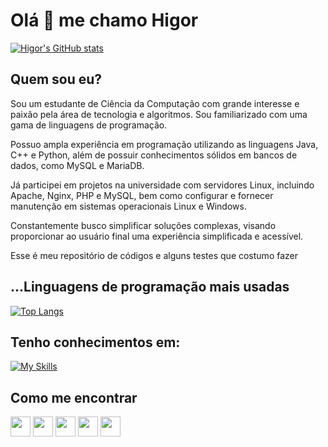 # Olá 👋 me chamo Higor
[![Higor's GitHub stats](https://github-readme-stats.vercel.app/api?username=higorslva&show_icons=true&include_all_commits=true&theme=tokyonight)](https://github.com/higorslva)
## Quem sou eu?

Sou um estudante de Ciência da Computação com grande interesse e paixão pela área de tecnologia e algoritmos. Sou familiarizado com uma gama de linguagens de programação.

Possuo ampla experiência em programação utilizando as linguagens Java, C++ e Python, além de possuir conhecimentos sólidos em bancos de dados, como MySQL e MariaDB.

Já participei em projetos na universidade com servidores Linux, incluindo Apache, Nginx, PHP e MySQL, bem como configurar e fornecer manutenção em sistemas operacionais Linux e Windows.

Constantemente busco simplificar soluções complexas, visando proporcionar ao usuário final uma experiência simplificada e acessível.

Esse é meu repositório de códigos e alguns testes que costumo fazer

## ...Linguagens de programação mais usadas
[![Top Langs](https://github-readme-stats.vercel.app/api/top-langs/?username=higorslva&layout=compact&langs_count=10&theme=tokyonight)](https://github.com/higorslva?tab=repositories)

## Tenho conhecimentos em:


[![My Skills](https://skillicons.dev/icons?i=linux,git,bash,java,python,c,cpp,lua,mysql,flutter)](https://skillicons.dev)

## Como me encontrar

[<img src="https://cdn-icons-png.flaticon.com/512/174/174857.png" width="32">](https://www.linkedin.com/in/higorslva/)
[<img src="https://www.vectorlogo.zone/logos/telegram/telegram-tile.svg" width="32">](https://t.me/higorslva)
[<img src="https://w7.pngwing.com/pngs/817/967/png-transparent-gmail-logo-gmail-email-icon-logo-gmail-logo-angle-text-rectangle.png" width="32">](mailto:higor.slva@outlook.com)
[<img src="https://forum.xda-developers.com/data/avatars/h/335/335322.jpg" width="32">](https://forum.xda-developers.com/m/higor_slva.7474710)
[<img src="https://dev-to-uploads.s3.amazonaws.com/uploads/logos/resized_logo_UQww2soKuUsjaOGNB38o.png" width="32">](https://dev.to/higorslva_)
